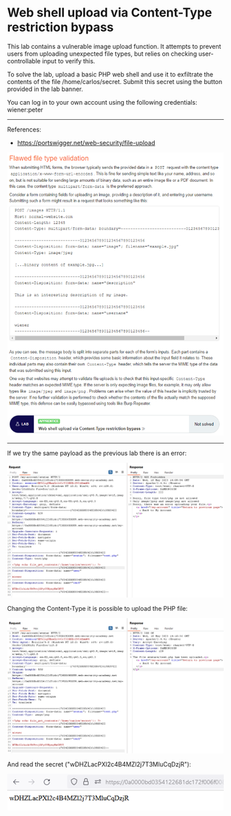 
# Web shell upload via Content-Type restriction bypass

This lab contains a vulnerable image upload function. It attempts to prevent users from uploading unexpected file types, but relies on checking user-controllable input to verify this.

To solve the lab, upload a basic PHP web shell and use it to exfiltrate the contents of the file /home/carlos/secret. Submit this secret using the button provided in the lab banner.

You can log in to your own account using the following credentials: wiener:peter

---------------------------------------------

References: 

- https://portswigger.net/web-security/file-upload



![img](images/Web%20shell%20upload%20via%20Content-Type%20restriction%20bypass/1.png)

---------------------------------------------

If we try the same payload as the previous lab there is an error:



![img](images/Web%20shell%20upload%20via%20Content-Type%20restriction%20bypass/2.png)


Changing the Content-Type it is possible to upload the PHP file:



![img](images/Web%20shell%20upload%20via%20Content-Type%20restriction%20bypass/3.png)


And read the secret ("wDHZLacPXl2c4B4MZl2j7T3MluCqDzjR"):



![img](images/Web%20shell%20upload%20via%20Content-Type%20restriction%20bypass/4.png)